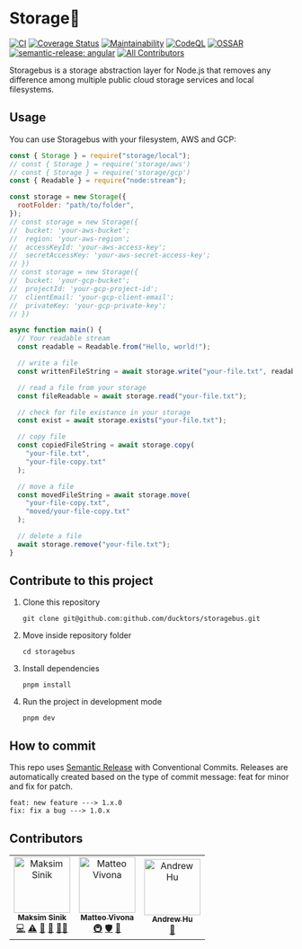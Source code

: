 # Storage🚌

[![CI](https://github.com/ducktors/storagebus/actions/workflows/ci.yml/badge.svg)](https://github.com/ducktors/storagebus/actions/workflows/ci.yml) [![Coverage Status](https://coveralls.io/repos/github/ducktors/storagebus/badge.svg?branch=main)](https://coveralls.io/github/ducktors/storagebus?branch=main) [![Maintainability](https://api.codeclimate.com/v1/badges/40e86c80718286fa76b1/maintainability)](https://codeclimate.com/github/ducktors/storagebus/maintainability) [![CodeQL](https://github.com/ducktors/storagebus/actions/workflows/codeql-analysis.yml/badge.svg)](https://github.com/ducktors/storagebus/actions/workflows/codeql-analysis.yml) [![OSSAR](https://github.com/ducktors/storagebus/actions/workflows/ossar-analysis.yml/badge.svg)](https://github.com/ducktors/storagebus/actions/workflows/ossar-analysis.yml) [![semantic-release: angular](https://img.shields.io/badge/semantic--release-angular-e10079?logo=semantic-release)](https://github.com/semantic-release/semantic-release) <!-- ALL-CONTRIBUTORS-BADGE:START - Do not remove or modify this section -->
[![All Contributors](https://img.shields.io/badge/all_contributors-3-orange.svg?style=flat-square)](#contributors-)
<!-- ALL-CONTRIBUTORS-BADGE:END -->

Storagebus is a storage abstraction layer for Node.js that removes any difference among multiple public cloud storage services and local filesystems.

## Usage

You can use Storagebus with your filesystem, AWS and GCP:

```javascript
const { Storage } = require("storage/local");
// const { Storage } = require('storage/aws')
// const { Storage } = require('storage/gcp')
const { Readable } = require("node:stream");

const storage = new Storage({
  rootFolder: "path/to/folder",
});
// const storage = new Storage({
//  bucket: 'your-aws-bucket';
//  region: 'your-aws-region';
//  accessKeyId: 'your-aws-access-key';
//  secretAccessKey: 'your-aws-secret-access-key';
// })
// const storage = new Storage({
//  bucket: 'your-gcp-bucket';
//  projectId: 'your-gcp-project-id';
//  clientEmail: 'your-gcp-client-email';
//  privateKey: 'your-gcp-private-key';
// })

async function main() {
  // Your readable stream
  const readable = Readable.from("Hello, world!");

  // write a file
  const writtenFileString = await storage.write("your-file.txt", readable);

  // read a file from your storage
  const fileReadable = await storage.read("your-file.txt");

  // check for file existance in your storage
  const exist = await storage.exists("your-file.txt");

  // copy file
  const copiedFileString = await storage.copy(
    "your-file.txt",
    "your-file-copy.txt"
  );

  // move a file
  const movedFileString = await storage.move(
    "your-file-copy.txt",
    "moved/your-file-copy.txt"
  );

  // delete a file
  await storage.remove("your-file.txt");
}
```

## Contribute to this project

1. Clone this repository

   `git clone git@github.com:github.com/ducktors/storagebus.git`

2. Move inside repository folder

   `cd storagebus`

3. Install dependencies

   `pnpm install`

4. Run the project in development mode

   `pnpm dev`

## How to commit

This repo uses [Semantic Release](https://github.com/semantic-release/semantic-release) with Conventional Commits.
Releases are automatically created based on the type of commit message: feat for minor and fix for patch.

```
feat: new feature ---> 1.x.0
fix: fix a bug ---> 1.0.x
```

## Contributors

<!-- ALL-CONTRIBUTORS-LIST:START - Do not remove or modify this section -->
<!-- prettier-ignore-start -->
<!-- markdownlint-disable -->
<table>
  <tbody>
    <tr>
      <td align="center"><a href="https://maksim.dev"><img src="https://avatars.githubusercontent.com/u/1620916?v=4?s=100" width="100px;" alt="Maksim Sinik"/><br /><sub><b>Maksim Sinik</b></sub></a><br /><a href="https://github.com/ducktors/storagebus/commits?author=fox1t" title="Code">💻</a> <a href="https://github.com/ducktors/storagebus/commits?author=fox1t" title="Tests">⚠️</a> <a href="#ideas-fox1t" title="Ideas, Planning, & Feedback">🤔</a> <a href="#maintenance-fox1t" title="Maintenance">🚧</a> <a href="#mentoring-fox1t" title="Mentoring">🧑‍🏫</a></td>
      <td align="center"><a href="http://matteovivona.it"><img src="https://avatars.githubusercontent.com/u/6388707?v=4?s=100" width="100px;" alt="Matteo Vivona"/><br /><sub><b>Matteo Vivona</b></sub></a><br /><a href="#infra-tehKapa" title="Infrastructure (Hosting, Build-Tools, etc)">🚇</a> <a href="#security-tehKapa" title="Security">🛡️</a> <a href="https://github.com/ducktors/storagebus/commits?author=tehKapa" title="Documentation">📖</a></td>
      <td align="center"><a href="https://github.com/andrew-hu368"><img src="https://avatars.githubusercontent.com/u/45509582?v=4?s=100" width="100px;" alt="Andrew Hu"/><br /><sub><b>Andrew Hu</b></sub></a><br /><a href="https://github.com/ducktors/storagebus/commits?author=andrew-hu368" title="Documentation">📖</a></td>
    </tr>
  </tbody>
</table>

<!-- markdownlint-restore -->
<!-- prettier-ignore-end -->

<!-- ALL-CONTRIBUTORS-LIST:END -->
<!-- prettier-ignore-start -->
<!-- markdownlint-disable -->

<!-- markdownlint-restore -->
<!-- prettier-ignore-end -->

<!-- ALL-CONTRIBUTORS-LIST:END -->
